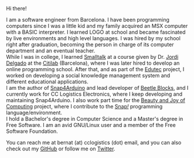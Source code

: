 Hi there!  

I am a software engineer from Barcelona. I have been programming computers since I was a little kid and my family acquired an MSX computer with a BASIC interpreter. I learned LOGO at school and became fascinated by live environments and high level languages. I was hired by my school right after graduation, becoming the person in charge of its computer department and an eventual teacher.  
While I was in college, I learned [Smalltalk](http://wiki.c2.com/?SmalltalkLanguage) at a course given by Dr. [Jordi Delgado](https://www.cs.upc.edu/~jdelgado/) at the [Citilab](http://citilab.eu) (Barcelona), where I was later hired to develop an online programming school. After that, and as part of the [Edutec](http://edutec.citilab.eu) project, I worked on developing a social knowledge management system and different educational applications.  
I am the author of [Snap4Arduino](http://snap4arduino.org) and lead developer of [Beetle Blocks](http://beetleblocks.com), and I currently work for CC Logistics Electronics, where I keep developing and maintaining Snap4Arduino. I also work part time for the [Beauty and Joy of Computing](http://bjc.berkeley.edu) project, where I contribute to the [Snap<i>!</i>](http://snap.berkeley.edu) programming language/environment.  
I hold a Bachelor's degree in Computer Science and a Master's degree in Free Software. I am an avid GNU/Linux user and a member of the Free Software Foundation.

You can reach me at bernat (at) cclogistics (dot) email, and you can also check out my [GitHub](https://github.com/bromagosa) or follow me on [Twitter](https://twitter.com/bromagosa). 

